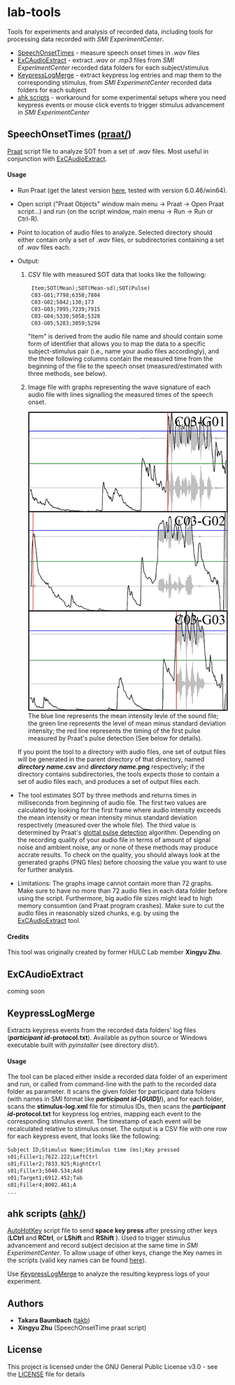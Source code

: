 # lab-tools
Tools for experiments and analysis of recorded data, including tools for processing data recorded with _SMI ExperimentCenter_.
* [SpeechOnsetTimes](#SpeechOnsetTimes) - measure speech onset times in _.wav_ files
* [ExCAudioExtract](#ExCAudioExtract) - extract _.wav_ or _.mp3_ files from _SMI ExperimentCenter_ recorded data folders for each subject/stimulus
* [KeypressLogMerge](#KeypressLogMerge) - extract keypress log entries and map them to the corresponding stimulus, from _SMI ExperimentCenter_ recorded data folders for each subject
* [ahk scripts](#ahk-scripts) - workaround for some experimental setups where you need keypress events or mouse click events to trigger stimulus advancement in _SMI ExperimentCenter_

## SpeechOnsetTimes ([praat/](tree/master/praat/))
[Praat](http://www.fon.hum.uva.nl/praat/) script file to analyze SOT from a set of _.wav_ files. Most useful in conjunction with [ExCAudioExtract](#ExCAudioExtract).

#### Usage
* Run Praat (get the latest version [here](http://www.fon.hum.uva.nl/praat/), tested with version 6.0.46/win64).
* Open script ("Praat Objects" window main menu -> Praat -> Open Praat script...) and run (on the script window, main menu -> Run -> Run or Ctrl-R).
* Point to location of audio files to analyze. Selected directory should either contain only a set of _.wav_ files, or subdirectories containing a set of _.wav_ files each.
* Output:
  1. CSV file with measured SOT data that looks like the following:

          Item;SOT(Mean);SOT(Mean-sd);SOT(Pulse)
          C03-G01;7798;6358;7804
          C03-G02;5842;130;173
          C03-G03;7895;7239;7915
          C03-G04;5330;5058;5328
          C03-G05;5283;3059;5294
      "Item" is derived from the audio file name and should contain some form of identifier that allows you to map the data to a specific subject-stimulus pair (i.e., name your audio files accordingly), and the three following columns contain the measured time from the beginning of the file to the speech onset (measured/estimated with three methods, see below).
  2. Image file with graphs representing the wave signature of each audio file with lines signalling the measured times of the speech onset.

      ![graph examples](doc/praat_graph.png)
      The blue line represents the mean intensity levle of the sound file; the green line represents the level of mean minus standard deviation intensity; the red line represents the timing of the first pulse measured by Praat's pulse detection (See below for details).

  If you point the tool to a directory with audio files, one set of output files will be generated in the parent directory of that directory, named **_directory name_.csv** and **_directory name_.png** respectively; if the directory contains subdirectories, the tools expects those to contain a set of audio files each, and produces a set of output files each.
* The tool estimates SOT by three methods and returns times in milliseconds from beginning of audio file. The first two values are calculated by looking for the first frame where audio intensity exceeds the mean intensity or mean intensity minus standard deviation respectively (measured over the whole file). The third value is determined by Praat's [glottal pulse detection](http://www.fon.hum.uva.nl/praat/manual/Voice.html) algorithm. Depending on the recording quality of your audio file in terms of amount of signal noise and ambient noise, any or none of these methods may produce accrate results. To check on the quality, you should always look at the generated graphs (PNG files) before choosing the value you want to use for further analysis.
* Limitations: The graphs image cannot contain more than 72 graphs. Make sure to have no more than 72 audio files in each data folder before using the script. Furthermore, big audio file sizes might lead to high memory consumtion (and Praat program crashes). Make sure to cut the audio files in reasonably sized chunks, e.g. by using the [ExCAudioExtract](#ExCAudioExtract) tool.

#### Credits
This tool was originally created by former HULC Lab member **Xingyu Zhu**.

## ExCAudioExtract
coming soon

## KeypressLogMerge
Extracts keypress events from the recorded data folders' log files (**_participant id_-protocol.txt**). Available as python source or Windows executable built with _pyinstaller_ (see directory _dist/_).

#### Usage
The tool can be placed either inside a recorded data folder of an experiment and run, or called from command-line with the path to the recorded data folder as parameter. It scans the given folder for participant data folders (with names in SMI format like **_participant id_-\[_GUID_\]/**), and for each folder, scans the **stimulus-log.xml** file for stimulus IDs, then scans the **_participant id_-protocol.txt** for keypress log entries, mapping each event to the corresponding stimulus event. The timestamp of each event will be recalculated relative to stimulus onset. The output is a CSV file with one row for each keypress event, that looks like the following:

    Subject ID;Stimulus Name;Stimulus time (ms);Key pressed
    s01;Filler1;7622.222;LeftCtrl
    s01;Filler2;7833.925;RightCtrl
    s01;Filler3;5040.534;Add
    s01;Target1;6912.452;Tab
    s01;Filler4;8002.461;A
    ...

## ahk scripts ([ahk/](tree/master/ahk/))
[AutoHotKey](https://www.autohotkey.com/) script file to send **space key press** after pressing other keys (**LCtrl** and **RCtrl**, or **LShift** and **RShift** ). Used to trigger stimulus advancement and record subject decision at the same time in _SMI ExperimentCenter_. To allow usage of other keys, change the Key names in the scripts (valid key names can be found [here](https://www.autohotkey.com/docs/KeyList.htm)).

Use [KeypressLogMerge](#KeypressLogMerge) to analyze the resulting keypress logs of your experiment.

## Authors

* **Takara Baumbach** ([takb](https://github.com/takb))
* **Xingyu Zhu** (SpeechOnsetTime praat script)

## License

This project is licensed under the GNU General Public License v3.0 - see the [LICENSE](LICENSE) file for details
